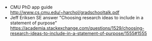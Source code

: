 * CMU PhD app guide http://www.cs.cmu.edu/~harchol/gradschooltalk.pdf
* Jeff Eriksen SE answer  "Choosing research ideas to include in a statement of purpose"
 https://academia.stackexchange.com/questions/1529/choosing-research-ideas-to-include-in-a-statement-of-purpose/1555#1555
